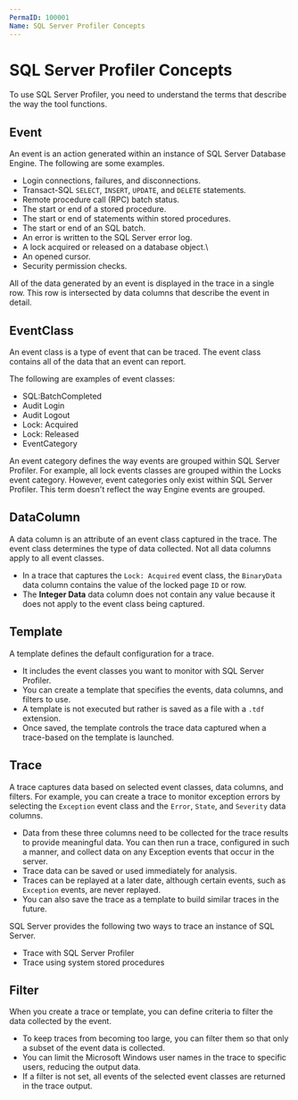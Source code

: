 ```yaml
---
PermaID: 100001
Name: SQL Server Profiler Concepts
---
```


# SQL Server Profiler Concepts

To use SQL Server Profiler, you need to understand the terms that describe the way the tool functions.

## Event

An event is an action generated within an instance of SQL Server Database Engine. The following are some examples.

 - Login connections, failures, and disconnections.
 - Transact-SQL `SELECT`, `INSERT`, `UPDATE`, and `DELETE` statements.
 - Remote procedure call (RPC) batch status.
 - The start or end of a stored procedure.
 - The start or end of statements within stored procedures.
 - The start or end of an SQL batch.
 - An error is written to the SQL Server error log.
 - A lock acquired or released on a database object.\
 - An opened cursor.
 - Security permission checks.

All of the data generated by an event is displayed in the trace in a single row. This row is intersected by data columns that describe the event in detail.

## EventClass

An event class is a type of event that can be traced. The event class contains all of the data that an event can report. 

The following are examples of event classes:

 - SQL:BatchCompleted
 - Audit Login
 - Audit Logout
 - Lock: Acquired
 - Lock: Released
 - EventCategory

An event category defines the way events are grouped within SQL Server Profiler. For example, all lock events classes are grouped within the Locks event category. However, event categories only exist within SQL Server Profiler. This term doesn't reflect the way Engine events are grouped.

## DataColumn

A data column is an attribute of an event class captured in the trace. The event class determines the type of data collected. Not all data columns apply to all event classes. 

 - In a trace that captures the `Lock: Acquired` event class, the `BinaryData` data column contains the value of the locked page `ID` or row. 
 - The **Integer Data** data column does not contain any value because it does not apply to the event class being captured.

## Template

A template defines the default configuration for a trace. 

 - It includes the event classes you want to monitor with SQL Server Profiler. 
 - You can create a template that specifies the events, data columns, and filters to use. 
 - A template is not executed but rather is saved as a file with a `.tdf` extension. 
 - Once saved, the template controls the trace data captured when a trace-based on the template is launched.

## Trace

A trace captures data based on selected event classes, data columns, and filters. For example, you can create a trace to monitor exception errors by selecting the `Exception` event class and the `Error`, `State`, and `Severity` data columns. 

 - Data from these three columns need to be collected for the trace results to provide meaningful data. You can then run a trace, configured in such a manner, and collect data on any Exception events that occur in the server. 
 - Trace data can be saved or used immediately for analysis. 
 - Traces can be replayed at a later date, although certain events, such as `Exception` events, are never replayed. 
 - You can also save the trace as a template to build similar traces in the future.

SQL Server provides the following two ways to trace an instance of SQL Server. 

 - Trace with SQL Server Profiler
 - Trace using system stored procedures

## Filter

When you create a trace or template, you can define criteria to filter the data collected by the event. 

 - To keep traces from becoming too large, you can filter them so that only a subset of the event data is collected. 
 - You can limit the Microsoft Windows user names in the trace to specific users, reducing the output data.
 - If a filter is not set, all events of the selected event classes are returned in the trace output.
